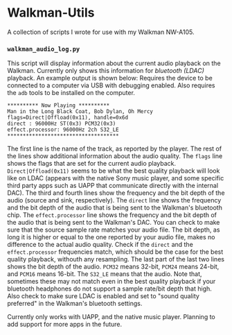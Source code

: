 # Walkman-Utils
A collection of scripts I wrote for use with my Walkman NW-A105.


### `walkman_audio_log.py`
This script will display information about the current audio playback on the Walkman. Currently only shows this information for *bluetooth (LDAC)* playback. An example output is shown below:
Requires the device to be connected to a computer via USB with debugging enabled. Also requires the `adb` tools to be installed on the computer.

```
********** Now Playing **********
Man in the Long Black Coat, Bob Dylan, Oh Mercy
flags=Direct|Offload(0x11), handle=0x6d
direct : 96000Hz ST(0x3) PCM32(0x3)
effect.processor: 96000Hz 2ch S32_LE
************************************
```

The first line is the name of the track, as reported by the player. The rest of the lines show additional information about the audio quality. The `flags` line shows the flags that are set for the current audio playback. `Direct|Offload(0x11)` seems to be what the best quality playback will look like on LDAC (appears with the native Sony music player, and some specific third party apps such as UAPP that communicate directly with the internal DAC).
The third and fourth lines show the frequency and the bit depth of the audio (source and sink, respectively). The `direct` line shows the frequency and the bit depth of the audio that is being sent to the Walkman's bluetooth chip. The `effect.processor` line shows the frequency and the bit depth of the audio that is being sent to the Walkman's DAC. You can check to make sure that the source sample rate matches your audio file. The bit depth, as long it is higher or equal to the one reported by your audio file, makes no difference to the actual audio quality. Check if the `direct` and the `effect.processor` frequencies match, which should be the case for the best quality playback, withouth any resampling. The last part of the last two lines shows the bit depth of the audio. `PCM32` means 32-bit, `PCM24` means 24-bit, and `PCM16` means 16-bit. The `S32_LE` means that the audio. Note that, sometimes these may not match even in the best quality playback if your bluetooth headphones do not support a sample rate/bit depth that high. Also check to make sure LDAC is enabled and set to "sound quality preferred" in the Walkman's bluetooth settings.


Currently only works with UAPP, and the native music player. Planning to add support for more apps in the future.
